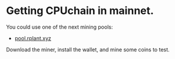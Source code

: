 # Getting CPUchain in mainnet.

You could use one of the next mining pools:

* [pool.rplant.xyz](https://pool.rplant.xyz/getting_started)

Download the miner, install the wallet, and mine some coins to test.
